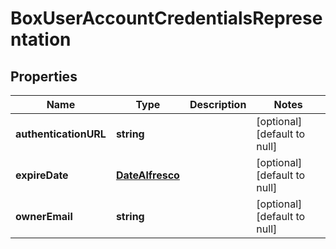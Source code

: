 # BoxUserAccountCredentialsRepresentation

## Properties
Name | Type | Description | Notes
------------ | ------------- | ------------- | -------------
**authenticationURL** | **string** |  | [optional] [default to null]
**expireDate** | [**DateAlfresco**](DateAlfresco.md) |  | [optional] [default to null]
**ownerEmail** | **string** |  | [optional] [default to null]


